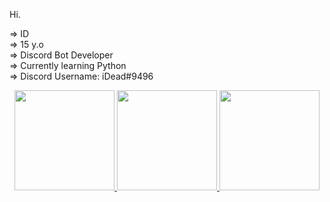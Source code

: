 Hi.

=> ID <br />
=> 15 y.o <br />
=> Discord Bot Developer <br />
=> Currently learning Python <br />
=> Discord Username: iDead#9496 <br />

<div align="center">
  <a href="https://github.com/iDeadXD">
  <img height="160em" src="https://github-readme-stats.vercel.app/api?username=iDeadXD&show_icons=true&theme=dark&include_all_commits=true&count_private=true"/>
  <img height="160em" src="https://github-readme-stats.vercel.app/api/top-langs/?username=iDeadXD&layout=compact&langs_count=7&theme=dark"/>
  <img height="160em" src="https://github-profile-trophy.vercel.app/?username=iDeadXD&theme=monokai&column=7&no-frame=true"></a>
</div>
